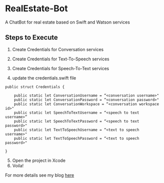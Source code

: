 # RealEstate-Bot
A ChatBot for real estate based on Swift and Watson services






## Steps to Execute

1. Create Credentials for Conversation services
2. Create Credentials for Text-To-Speech services
3. Create Credentials for Speech-To-Text services

4. update the credentials.swift file

```
public struct Credentials {
    
    public static let ConversationUsername = “<conversation username>"
    public static let ConversationPassword = “<conversation password>"
    public static let ConversationWorkspace = “<conversation workspace id>"
    public static let SpeechToTextUsername = “<speech to text username>”
    public static let SpeechToTextPassword = “<speech to text password>"
    public static let TextToSpeechUsername = “<text to speech username>"
    public static let TextToSpeechPassword = “<text to speech password>"

}

```

5. Open the project in Xcode
6. Voila!


For more details see my blog [here](http://sanjeevghimire.com/create-home-search-chatbot-using-swift-watson-services/)
